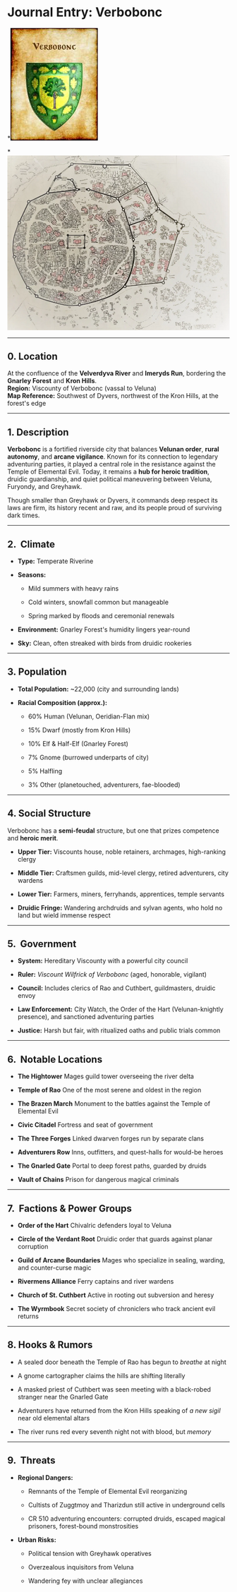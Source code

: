 #  Journal Entry: Verbobonc

*![Verbobonc](coat_of_arms_verbobonc.jpeg)

*![Verbobonc](free_city_of_verbobonc.png)

---

## 0.  Location

At the confluence of the **Velverdyva River** and **Imeryds Run**, bordering the **Gnarley Forest** and **Kron Hills**.  
**Region:** Viscounty of Verbobonc (vassal to Veluna)  
**Map Reference:** Southwest of Dyvers, northwest of the Kron Hills, at the forest's edge

---

## 1.  Description

**Verbobonc** is a fortified riverside city that balances **Velunan order**, **rural autonomy**, and **arcane vigilance**. Known for its connection to legendary adventuring parties, it played a central role in the resistance against the Temple of Elemental Evil. Today, it remains a **hub for heroic tradition**, druidic guardianship, and quiet political maneuvering between Veluna, Furyondy, and Greyhawk.

Though smaller than Greyhawk or Dyvers, it commands deep respect  its laws are firm, its history recent and raw, and its people proud of surviving dark times.

---

## 2. ️ Climate

- **Type:** Temperate Riverine
    
- **Seasons:**
    
    - Mild summers with heavy rains
        
    - Cold winters, snowfall common but manageable
        
    - Spring marked by floods and ceremonial renewals
        
- **Environment:** Gnarley Forest's humidity lingers year-round
    
- **Sky:** Clean, often streaked with birds from druidic rookeries
    

---

## 3.  Population

- **Total Population:** ~22,000 (city and surrounding lands)
    
- **Racial Composition (approx.):**
    
    - 60% Human (Velunan, Oeridian-Flan mix)
        
    - 15% Dwarf (mostly from Kron Hills)
        
    - 10% Elf & Half-Elf (Gnarley Forest)
        
    - 7% Gnome (burrowed underparts of city)
        
    - 5% Halfling
        
    - 3% Other (planetouched, adventurers, fae-blooded)
        

---

## 4.  Social Structure

Verbobonc has a **semi-feudal** structure, but one that prizes competence and **heroic merit**.

- **Upper Tier:** Viscounts house, noble retainers, archmages, high-ranking clergy
    
- **Middle Tier:** Craftsmen guilds, mid-level clergy, retired adventurers, city wardens
    
- **Lower Tier:** Farmers, miners, ferryhands, apprentices, temple servants
    
- **Druidic Fringe:** Wandering archdruids and sylvan agents, who hold no land but wield immense respect
    

---

## 5. ️ Government

- **System:** Hereditary Viscounty with a powerful city council
    
- **Ruler:** _Viscount Wilfrick of Verbobonc_ (aged, honorable, vigilant)
    
- **Council:** Includes clerics of Rao and Cuthbert, guildmasters, druidic envoy
    
- **Law Enforcement:** City Watch, the Order of the Hart (Velunan-knightly presence), and sanctioned adventuring parties
    
- **Justice:** Harsh but fair, with ritualized oaths and public trials common
    

---

## 6. ️ Notable Locations

- **The Hightower**  Mages guild tower overseeing the river delta
    
- **Temple of Rao**  One of the most serene and oldest in the region
    
- **The Brazen March**  Monument to the battles against the Temple of Elemental Evil
    
- **Civic Citadel**  Fortress and seat of government
    
- **The Three Forges**  Linked dwarven forges run by separate clans
    
- **Adventurers Row**  Inns, outfitters, and quest-halls for would-be heroes
    
- **The Gnarled Gate**  Portal to deep forest paths, guarded by druids
    
- **Vault of Chains**  Prison for dangerous magical criminals
    

---

## 7. ️ Factions & Power Groups

- **Order of the Hart**  Chivalric defenders loyal to Veluna
    
- **Circle of the Verdant Root**  Druidic order that guards against planar corruption
    
- **Guild of Arcane Boundaries**  Mages who specialize in sealing, warding, and counter-curse magic
    
- **Rivermens Alliance**  Ferry captains and river wardens
    
- **Church of St. Cuthbert**  Active in rooting out subversion and heresy
    
- **The Wyrmbook**  Secret society of chroniclers who track ancient evil returns
    

---

## 8.  Hooks & Rumors

- A sealed door beneath the Temple of Rao has begun to _breathe_ at night
    
- A gnome cartographer claims the hills are shifting  literally
    
- A masked priest of Cuthbert was seen meeting with a black-robed stranger near the Gnarled Gate
    
- Adventurers have returned from the Kron Hills speaking of _a new sigil_ near old elemental altars
    
- The river runs red every seventh night  not with blood, but _memory_
    

---

## 9. ️ Threats

- **Regional Dangers:**
    
    - Remnants of the Temple of Elemental Evil reorganizing
        
    - Cultists of Zuggtmoy and Tharizdun still active in underground cells
        
    - CR 510 adventuring encounters: corrupted druids, escaped magical prisoners, forest-bound monstrosities
        
- **Urban Risks:**
    
    - Political tension with Greyhawk operatives
        
    - Overzealous inquisitors from Veluna
        
    - Wandering fey with unclear allegiances

















